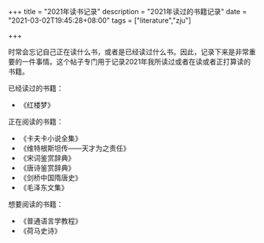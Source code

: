 +++
title = "2021年读书记录"
description = "2021年读过的书籍记录"
date = "2021-03-02T19:45:28+08:00"
tags = ["literature","zju"]

+++

时常会忘记自己正在读什么书，或者是已经读过什么书。因此，记录下来是非常重要的一件事情。这个帖子专门用于记录2021年我所读过或者在读或者正打算读的书籍。

已经读过的书籍：

- 《红楼梦》

正在阅读的书籍：

- 《卡夫卡小说全集》
- 《维特根斯坦传——天才为之责任》
- 《宋词鉴赏辞典》
- 《唐诗鉴赏辞典》
- 《剑桥中国隋唐史》
- 《毛泽东文集》

想要阅读的书籍：

- 《普通语言学教程》
- 《荷马史诗》